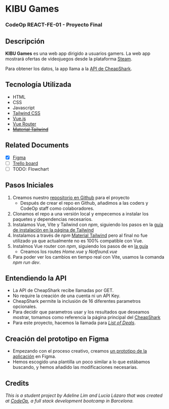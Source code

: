 # KIBU Games
### CodeOp REACT-FE-01 - Proyecto Final

## Descripción
**KIBU Games** es una web app dirigido a usuarios gamers. La web app mostrará ofertas de videojuegos desde la plataforma [Steam](https://store.steampowered.com/).

Para obtener los datos, la app llama a la [API de CheapShark](https://apidocs.cheapshark.com/).

## Tecnología Utilizada
- HTML
- CSS
- Javascript
- [Tailwind CSS](https://tailwindcss.com)
- [Vue.js](https://vuejs.org/)
- [Vue Router](https://router.vuejs.org/)
- ~~[Material Tailwind](https://www.material-tailwind.com/)~~

## Related Documents
- [x] [Figma](https://bit.ly/3sg32E1) 
- [ ] [Trello board](https://bit.ly/3z4yit8)
- [ ] TODO: Flowchart

## Pasos Iniciales

1. Creamos nuestro [repositorio en Github](https://github.com/gatzcat/codeop-final-project) para el proyecto
    - Después de crear el repo en Github, añadimos a las coders y CodeOp staff como colaboradores.
2. Clonamos el repo a una versión local y empecemos a instalar los paquetes y dependencias necesarios.
3. Instalamos Vue, Vite y Tailwind con _npm_, siguiendo los pasos en la [guía de instalación en la página de Tailwind](https://tailwindcss.com/docs/guides/vite#vue)
4. Instalamos a través de _npm_ [Material Tailwind](https://www.material-tailwind.com/) pero al final no fue utilizado ya que actualmente no es 100% compatible con Vue.
5. Instalmos Vue router con _npm_, siguiendo los pasos de en [la guía](https://router.vuejs.org/installation.html)
    - Creamos los routes _Home.vue_ y _Notfound.vue_
6. Para poder ver los cambios en tiempo real con Vite, usamos la comanda _npm run dev_.

## Entendiendo la API

- La API de CheapShark recibe llamadas por GET.
- No require la creación de una cuenta ni un API Key.
- CheapShark permite la inclusión de 16 diferentes parametros opcionales.
- Para decidir que parametros usar y los resultados que deseamos mostrar, tomamos como referencia la página principal del [CheapShark](https://www.cheapshark.com/)
- Para este proyecto, hacemos la llamada para [_List of Deals_](https://apidocs.cheapshark.com/#c33f57dd-3bb3-3b1f-c454-08cab413a115).

## Creación del prototipo en Figma

- Empezando con el proceso creativo, creamos [un prototipo de la aplicación](https://bit.ly/3sg32E1) en Figma.
- Hemos escogido una plantilla un poco similar a lo que estábamos buscando, y hemos
añadido las modificaciones necesarias.

## Credits
_This is a student project by Adeline Lim and Lucía Lázaro that was created at [CodeOp](http://codeop.tech), a full stack development bootcamp in Barcelona._
